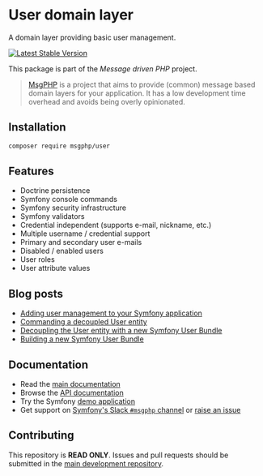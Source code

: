 # User domain layer

A domain layer providing basic user management.

[![Latest Stable Version](https://poser.pugx.org/msgphp/user/v/stable)](https://packagist.org/packages/msgphp/user)

This package is part of the _Message driven PHP_ project.

> [MsgPHP](https://msgphp.github.io/) is a project that aims to provide (common) message based domain layers for your application. It has a low development time overhead and avoids being overly opinionated.

## Installation

```bash
composer require msgphp/user
```

## Features

- Doctrine persistence
- Symfony console commands
- Symfony security infrastructure
- Symfony validators
- Credential independent (supports e-mail, nickname, etc.)
- Multiple username / credential support
- Primary and secondary user e-mails
- Disabled / enabled users
- User roles
- User attribute values

## Blog posts

- [Adding user management to your Symfony application](https://medium.com/@ro0NL/adding-user-management-to-your-symfony-application-ceeefe2a2e9)
- [Commanding a decoupled User entity](https://medium.com/@ro0NL/commanding-a-decoupled-user-entity-aee8723c43e5)
- [Decoupling the User entity with a new Symfony User Bundle](https://medium.com/@ro0NL/decoupling-the-user-entity-with-a-new-symfony-user-bundle-7d2d5d85bdf9)
- [Building a new Symfony User Bundle](https://medium.com/@ro0NL/building-a-new-symfony-user-bundle-b4fe5a9d9d80)

## Documentation

- Read the [main documentation](https://msgphp.github.io/docs/)
- Browse the [API documentation](https://msgphp.github.io/api/MsgPhp/User.html)
- Try the Symfony [demo application](https://github.com/msgphp/symfony-demo-app)
- Get support on [Symfony's Slack `#msgphp` channel](https://symfony.com/slack-invite) or [raise an issue](https://github.com/msgphp/msgphp/issues/new)

## Contributing

This repository is **READ ONLY**. Issues and pull requests should be submitted in the [main development repository](https://github.com/msgphp/msgphp).
